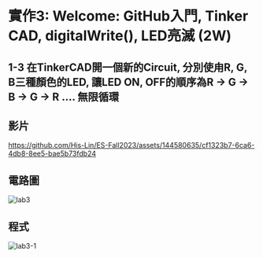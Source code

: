 # 實作3: Welcome: GitHub入門, Tinker CAD, digitalWrite(), LED亮滅 (2W) 

## 1-3 在TinkerCAD開一個新的Circuit, 分別使甪R, G, B三種顏色的LED, 讓LED ON, OFF的順序為R → G → B → G → R .... 無限循環

## 影片

https://github.com/His-Lin/ES-Fall2023/assets/144580635/cf1323b7-6ca6-4db8-8ee5-bae5b73fdb24

## 電路圖

![lab3](https://github.com/His-Lin/ES-Fall2023/assets/144580635/2caa02bb-5acf-4170-bb93-e425391f3c08)

## 程式

![lab3-1](https://github.com/His-Lin/ES-Fall2023/assets/144580635/624546fd-815e-4772-8142-b1fd1077359f)
